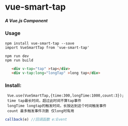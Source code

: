 # vue-smart-tap
##### A Vue.js Component
### Usage
```
npm install vue-smart-tap --save
import VueSmartTap from 'vue-smart-tap'
```
```
npm run dev
npm run build
```


```html
   <div v-tap="tap" >tap</div>
   <div v-tap:long="longTap" >long tap</div>
```

### Install:
```
 Vue.use(VueSmartTap,{time:300,longTime:1000,count:3});
 time tap最长时间，超过此时间不算tap事件
 longTime longtap的触发时间，长按达到这个时间触发事件
 count 最多触发事件次数 仅long时有用
```


```javascript
callback(e) //回调函数 e:Event
```

